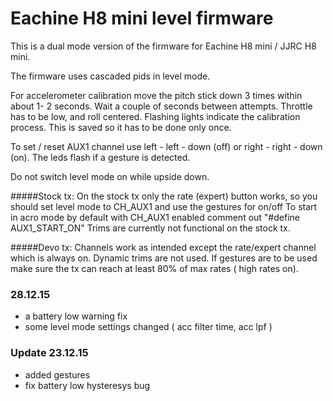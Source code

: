 # Eachine H8 mini level firmware

This is a dual mode version of the firmware for Eachine H8 mini / JJRC H8 mini.

The firmware uses cascaded pids in level mode.


For accelerometer calibration move the pitch stick down 3 times within about 1- 2 seconds. Wait a couple of seconds between attempts. Throttle has to be low, and roll centered. Flashing lights indicate the calibration process. This is saved so it has to be done only once.

To set / reset AUX1 channel use left - left - down (off) or right - right - down (on). The leds flash if a gesture is detected.

Do not switch level mode on while upside down.

#####Stock tx:
On the stock tx only the rate (expert) button works, so you should set level mode to CH_AUX1 and use the gestures for on/off
To start in acro mode by default with CH_AUX1 enabled comment out "#define AUX1_START_ON"
Trims are currently not functional on the stock tx.

#####Devo tx:
Channels work as intended except the rate/expert channel which is always on. Dynamic trims are not used. If gestures are to be used make sure the tx can reach at least 80% of max rates ( high rates on).

### 28.12.15
* a battery low warning fix
* some level mode settings changed ( acc filter time, acc lpf )

### Update 23.12.15
* added gestures
* fix battery low hysteresys bug

